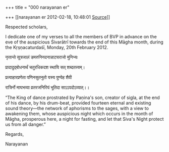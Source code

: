 +++
title = "000 narayanan er"

+++
[[narayanan er	2012-02-18, 10:48:01 [Source](https://groups.google.com/g/bvparishat/c/eNxRm_N0Cr8)]]



Respected scholars,

I dedicate one of my verses to all the members of BVP in advance on the eve of the auspicious Śivarātrī towards the end of this Māgha month, during the Kṛṣṇacaturdaśī, Monday, 20th February 2012.  

  

नृत्तान्ते सूत्रजालं डमरुनिनदनान्नाट्यराजो मुनिभ्यः

प्रादादुद्बोधनार्थं चतुरधिकदश स्थायि सत् शब्दतत्त्वम्।

प्रत्याहारप्रणेता पणिनसुतनुतो यस्य पुण्येह शैवी

रात्रिर्नो माघभव्या व्रतरजनिरियं भूतिदा साऽऽपदोऽव्यात्।।

  

“The King of dance prostrated by Paṇina's son, creator of sigla, at the end of his dance, by his drum-beat, provided fourteen eternal and existing sound theory—the network of aphorisms to the sages, with a view to awakening them, whose auspicious night which occurs in the month of Māgha, prosperous here, a night for fasting, and let that Siva's Night protect us from all danger.”

  

Regards,

Narayanan  

